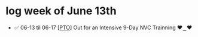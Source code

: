 # log week of June 13th

- ✅ 06-13 til 06-17 [[PTO]] Out for an Intensive 9-Day NVC Trainning ♥‿♥

[//begin]: # "Autogenerated link references for markdown compatibility"
[PTO]: ../../out-of-office/PTO.md "PTO"
[//end]: # "Autogenerated link references"